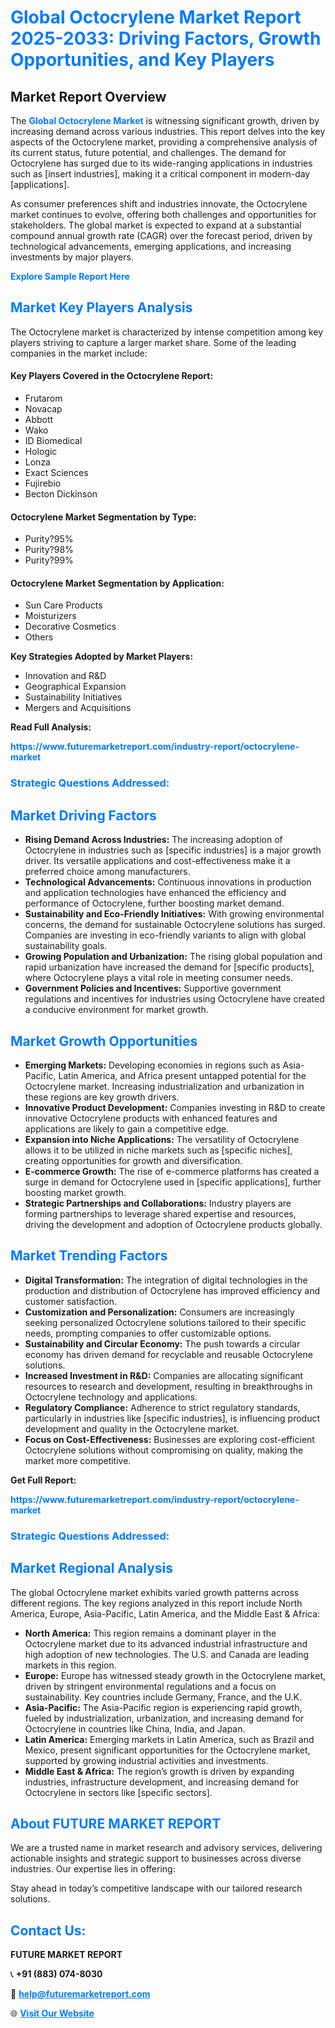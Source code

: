 <h1 style="color: #007BFF;">Global Octocrylene Market Report 2025-2033: Driving Factors, Growth Opportunities, and Key Players</h1>

<section id="overview">
<h2>Market Report Overview</h2>
<p>The <a href="https://www.futuremarketreport.com/industry-report/octocrylene-market" style="color: #007BFF; text-decoration: none;"><strong>Global Octocrylene Market</strong></a> is witnessing significant growth, driven by increasing demand across various industries. This report delves into the key aspects of the Octocrylene market, providing a comprehensive analysis of its current status, future potential, and challenges. The demand for Octocrylene has surged due to its wide-ranging applications in industries such as [insert industries], making it a critical component in modern-day [applications].</p>
<p>As consumer preferences shift and industries innovate, the Octocrylene market continues to evolve, offering both challenges and opportunities for stakeholders. The global market is expected to expand at a substantial compound annual growth rate (CAGR) over the forecast period, driven by technological advancements, emerging applications, and increasing investments by major players.</p>
</section>

<section id="overview">
<p><a href="https://www.futuremarketreport.com/request-sample/reportId=88004" style="color: #007BFF; text-decoration: none;"><strong>Explore Sample Report Here</strong></a></p>
</section>

<section id="key-players">
<h2 style="color: #007BFF;">Market Key Players Analysis</h2>
<p>The Octocrylene market is characterized by intense competition among key players striving to capture a larger market share. Some of the leading companies in the market include:</p>
<h4>Key Players Covered in the Octocrylene Report:</h4>
<ul><li>Frutarom</li><li>Novacap</li><li>Abbott</li><li>Wako</li><li>ID Biomedical</li><li>Hologic</li><li>Lonza</li><li>Exact Sciences</li><li>Fujirebio</li><li>Becton Dickinson</li></ul>
<h4>Octocrylene Market Segmentation by Type:</h4>
<ul><li>Purity?95%</li><li>Purity?98%</li><li>Purity?99%</li></ul>

<h4>Octocrylene Market Segmentation by Application:</h4>
<ul><li>Sun Care Products</li><li>Moisturizers</li><li>Decorative Cosmetics</li><li>Others</li></ul>
<p><strong>Key Strategies Adopted by Market Players:</strong></p>
<ul>
<li>Innovation and R&D</li>
<li>Geographical Expansion</li>
<li>Sustainability Initiatives</li>
<li>Mergers and Acquisitions</li>
</ul>
</section>

<section>
<p><strong>Read Full Analysis: </strong></p><a href="https://www.futuremarketreport.com/industry-report/octocrylene-market" style="color: #007BFF; text-decoration: none;"><strong>https://www.futuremarketreport.com/industry-report/octocrylene-market</strong></a>
<h3 style="color: #007BFF;">Strategic Questions Addressed:</h3>
</section>

<section id="driving-factors">
<h2 style="color: #007BFF;">Market Driving Factors</h2>
<ul>
<li><strong>Rising Demand Across Industries:</strong> The increasing adoption of Octocrylene in industries such as [specific industries] is a major growth driver. Its versatile applications and cost-effectiveness make it a preferred choice among manufacturers.</li>
<li><strong>Technological Advancements:</strong> Continuous innovations in production and application technologies have enhanced the efficiency and performance of Octocrylene, further boosting market demand.</li>
<li><strong>Sustainability and Eco-Friendly Initiatives:</strong> With growing environmental concerns, the demand for sustainable Octocrylene solutions has surged. Companies are investing in eco-friendly variants to align with global sustainability goals.</li>
<li><strong>Growing Population and Urbanization:</strong> The rising global population and rapid urbanization have increased the demand for [specific products], where Octocrylene plays a vital role in meeting consumer needs.</li>
<li><strong>Government Policies and Incentives:</strong> Supportive government regulations and incentives for industries using Octocrylene have created a conducive environment for market growth.</li>
</ul>
</section>

<section id="growth-opportunities">
<h2 style="color: #007BFF;">Market Growth Opportunities</h2>
<ul>
<li><strong>Emerging Markets:</strong> Developing economies in regions such as Asia-Pacific, Latin America, and Africa present untapped potential for the Octocrylene market. Increasing industrialization and urbanization in these regions are key growth drivers.</li>
<li><strong>Innovative Product Development:</strong> Companies investing in R&D to create innovative Octocrylene products with enhanced features and applications are likely to gain a competitive edge.</li>
<li><strong>Expansion into Niche Applications:</strong> The versatility of Octocrylene allows it to be utilized in niche markets such as [specific niches], creating opportunities for growth and diversification.</li>
<li><strong>E-commerce Growth:</strong> The rise of e-commerce platforms has created a surge in demand for Octocrylene used in [specific applications], further boosting market growth.</li>
<li><strong>Strategic Partnerships and Collaborations:</strong> Industry players are forming partnerships to leverage shared expertise and resources, driving the development and adoption of Octocrylene products globally.</li>
</ul>
</section>

<section id="trending-factors">
<h2 style="color: #007BFF;">Market Trending Factors</h2>
<ul>
<li><strong>Digital Transformation:</strong> The integration of digital technologies in the production and distribution of Octocrylene has improved efficiency and customer satisfaction.</li>
<li><strong>Customization and Personalization:</strong> Consumers are increasingly seeking personalized Octocrylene solutions tailored to their specific needs, prompting companies to offer customizable options.</li>
<li><strong>Sustainability and Circular Economy:</strong> The push towards a circular economy has driven demand for recyclable and reusable Octocrylene solutions.</li>
<li><strong>Increased Investment in R&D:</strong> Companies are allocating significant resources to research and development, resulting in breakthroughs in Octocrylene technology and applications.</li>
<li><strong>Regulatory Compliance:</strong> Adherence to strict regulatory standards, particularly in industries like [specific industries], is influencing product development and quality in the Octocrylene market.</li>
<li><strong>Focus on Cost-Effectiveness:</strong> Businesses are exploring cost-efficient Octocrylene solutions without compromising on quality, making the market more competitive.</li>
</ul>
</section>

<section>
<p><strong>Get Full Report: </strong></p><a href="https://www.futuremarketreport.com/industry-report/octocrylene-market" style="color: #007BFF; text-decoration: none;"><strong>https://www.futuremarketreport.com/industry-report/octocrylene-market</strong></a>
<h3 style="color: #007BFF;">Strategic Questions Addressed:</h3>
</section>


<section id="regional-analysis">
<h2 style="color: #007BFF;">Market Regional Analysis</h2>
<p>The global Octocrylene market exhibits varied growth patterns across different regions. The key regions analyzed in this report include North America, Europe, Asia-Pacific, Latin America, and the Middle East & Africa:</p>
<ul>
<li><strong>North America:</strong> This region remains a dominant player in the Octocrylene market due to its advanced industrial infrastructure and high adoption of new technologies. The U.S. and Canada are leading markets in this region.</li>
<li><strong>Europe:</strong> Europe has witnessed steady growth in the Octocrylene market, driven by stringent environmental regulations and a focus on sustainability. Key countries include Germany, France, and the U.K.</li>
<li><strong>Asia-Pacific:</strong> The Asia-Pacific region is experiencing rapid growth, fueled by industrialization, urbanization, and increasing demand for Octocrylene in countries like China, India, and Japan.</li>
<li><strong>Latin America:</strong> Emerging markets in Latin America, such as Brazil and Mexico, present significant opportunities for the Octocrylene market, supported by growing industrial activities and investments.</li>
<li><strong>Middle East & Africa:</strong> The region’s growth is driven by expanding industries, infrastructure development, and increasing demand for Octocrylene in sectors like [specific sectors].</li>
</ul>
</section>

<footer>
<h2 style="color: #007BFF;">About FUTURE MARKET REPORT</h2>
<p>We are a trusted name in market research and advisory services, delivering actionable insights and strategic support to businesses across diverse industries. Our expertise lies in offering:</p>

<p>Stay ahead in today’s competitive landscape with our tailored research solutions.</p>

<h2 style="color: #007BFF;">Contact Us:</h2>
<p><strong>FUTURE MARKET REPORT</strong></p>
<p>📞 <strong>+91 (883) 074-8030</strong></p>
<p>📧 <strong><a href="mailto:help@futuremarketreport.com" style="color: #007BFF;">help@futuremarketreport.com</a></strong></p>
<p>🌐 <strong><a href="https://www.futuremarketreport.com/" style="color: #007BFF;">Visit Our Website</a></strong></p>
</footer>